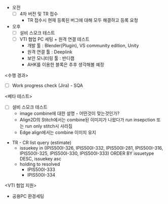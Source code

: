 - 오전
	- [ ] 4차 버전 및 TR 접수
		- TR 접수시 현재 등록된 버그에 대해 모두 해결하고 등록 요청
- 오후
	- [ ] 설비 스모크 테스트
	- [ ] VTI 협업 PC 세팅 + 원격 연결 테스트
		- 개발 툴 : Blender(Plugin), VS community edition, Unity
		- 원격 연결 툴 : Deeplink
		- 보안 모니터링 툴 : 반디캠
		- AHK를 이용한 블록은 추후 생각해볼 예정

<수행 경과>
- [ ] Work progress check (Jira) - SQA

<베타 테스트>
- [ ] 설비 스모크 테스트
	- image combine에 대한 설명 - 어떤것이 맞는것인가?
	- Align2D의 Stitch에서는 combine된 이미지가 나왔다가 run insepction 또는 run only stitch시 사라짐
	- Edge align에서는 combine 이미지 유지
- TR - CR list query (estimate)
	- issuekey in (IPIS500I-326, IPIS500I-332, IPIS500I-281, IPIS500I-316, IPIS500I-325, IPIS500I-330, IPIS500I-333) ORDER BY issuetype DESC, issuekey asc
	- holding to resolved
		- IPIS500I-333
		- IPIS500I-334

<VTI 협업 지원>
- 공용PC 환경세팅